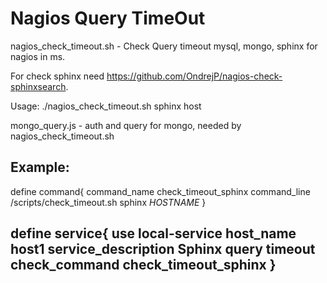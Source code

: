 # Nagios Query TimeOut
nagios_check_timeout.sh - Check Query timeout mysql, mongo, sphinx for nagios in ms.

For check sphinx need https://github.com/OndrejP/nagios-check-sphinxsearch.

Usage: ./nagios_check_timeout.sh sphinx host

mongo_query.js - auth and query for mongo, needed by nagios_check_timeout.sh


Example:
---
define command{
        command_name    check_timeout_sphinx
        command_line    /scripts/check_timeout.sh sphinx $HOSTNAME$
        }



define service{
        use                             local-service
        host_name                       host1
        service_description             Sphinx query timeout
        check_command                   check_timeout_sphinx
        }
---
